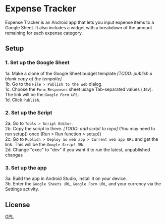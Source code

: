 # Expense Tracker

Expense Tracker is an Android app that lets you input expense items to a Google Sheet. It also includes a widget with a breakdown of the amount remaining for each expense category.

## Setup

### 1. Set up the Google Sheet
1a. Make a clone of the Google Sheet budget template *[TODO: publish a blank copy of the tempalte]*  
1b. Go to the `File > Publish to the web` dialog.  
1c. Choose the `Form Responses` sheet usage Tab-separated values (.tsv). The link will be the *`Google Form URL`*.  
1d. Click `Publish`.

### 2. Set up the Script
2a. Go to `Tools > Script Editor`.  
2b. Copy the script in there. *[TODO: add script to repo]* (You may need to run setup() once (Run > Run function > setup))  
2c. Go to `Publish > Deploy as web app > Current web app URL` and get the link. This will be the *`Google Script URL`*.  
2d. Change "exec" to "dev" if you want it to run the latest, unpublished changes

### 3. Set up the app
3a. Build the app in Android Studio, install it on your device.  
3b. Enter the `Google Sheets URL`, `Google Form URL`, and your currency via the Settings activity.

## License
[GPL](https://www.gnu.org/licenses/gpl-3.0.html)
